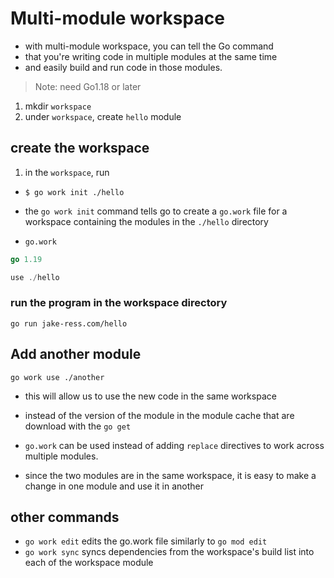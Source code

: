 # Multi-module workspace

- with multi-module workspace, you can tell the Go command
- that you're writing code in multiple modules at the same time
- and easily build and run code in those modules.

> Note: need Go1.18 or later

1. mkdir `workspace`
2. under `workspace`, create `hello` module

## create the workspace

1. in the `workspace`, run

- `$ go work init ./hello`

- the `go work init` command tells go to create a `go.work` file for a workspace containing the modules in the `./hello` directory

- `go.work`
```go
go 1.19

use ./hello
```

### run the program in the workspace directory

`go run jake-ress.com/hello`


## Add another module

`go work use ./another`

- this will allow us to use the new code in the same workspace
- instead of the version of the module in the module cache that are download with the `go get`

- `go.work` can be used instead of adding `replace` directives to work across multiple modules.
- since the two modules are in the same workspace, it is easy to make a change in one module and use it in another

## other commands

- `go work edit` edits the go.work file similarly to `go mod edit`
- `go work sync` syncs dependencies from the workspace's build list into each of the workspace module
